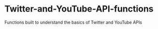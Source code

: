 # Twitter-and-YouTube-API-functions
Functions built to understand the basics of Twitter and YouTube APIs
